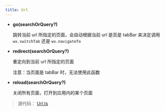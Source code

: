 ```yaml
---
title: Url
---
```


* **go(searchOrQuery?)**

  跳转当前 url 所指定的页面，会自动根据当前 url 是否是 tabBar 来决定调用 `wx.switchTab` 还是 `wx.navigateTo`

* **redirect(searchOrQuery?)**

  重定向到当前 url 所指定的页面

  注意：当页面是 tabBar 时，无法使用此函数

* **reload(searchOrQuery?)**

  关闭所有页面，打开到应用内的某个页面


> 源代码： [Url.ts](https://github.com/qiu8310/minapp/blob/master/packages/minapp-core/src/system/feat/Url.ts)
